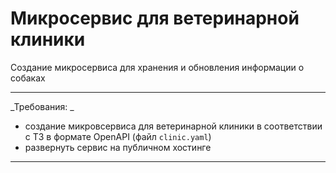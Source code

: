 # Микросервис для ветеринарной клиники
Создание микросервиса для хранения и обновления информации о собаках

----
_Требования: _
* создание микровсервиса для ветеринарной клиники в соответствии с ТЗ в формате OpenAPI (файл `clinic.yaml`)
* развернуть сервис на публичном хостинге
---- 

